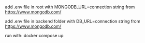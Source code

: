 add .env file in root with MONGODB_URL=connection string from https://www.mongodb.com/

add .env file in backend folder with DB_URL=connection string from https://www.mongodb.com/

run with:
docker compose up
